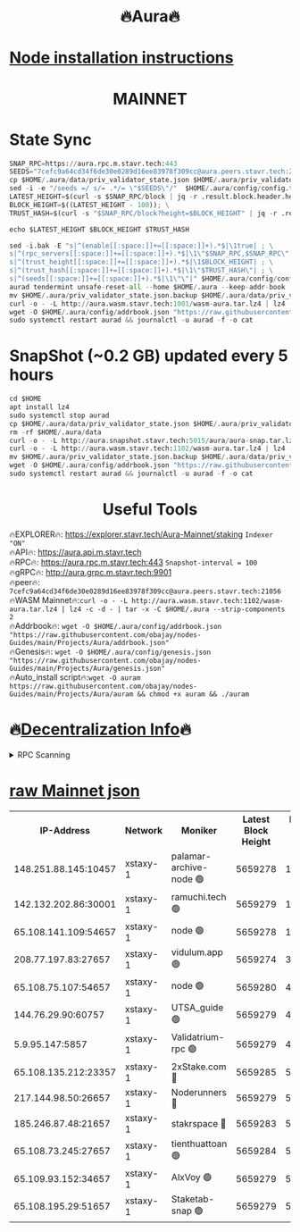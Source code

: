 <h1 align="center"> 🔥Aura🔥</h1>

[Node installation instructions](https://github.com/obajay/nodes-Guides/tree/main/Projects/Aura)
=
<h1 align="center"> MAINNET</h1>


# State Sync
```python
SNAP_RPC=https://aura.rpc.m.stavr.tech:443
SEEDS="7cefc9a64cd34f6de30e0289d16ee83978f309cc@aura.peers.stavr.tech:21056"
cp $HOME/.aura/data/priv_validator_state.json $HOME/.aura/priv_validator_state.json.backup
sed -i -e "/seeds =/ s/= .*/= \"$SEEDS\"/"  $HOME/.aura/config/config.toml
LATEST_HEIGHT=$(curl -s $SNAP_RPC/block | jq -r .result.block.header.height); \
BLOCK_HEIGHT=$((LATEST_HEIGHT - 100)); \
TRUST_HASH=$(curl -s "$SNAP_RPC/block?height=$BLOCK_HEIGHT" | jq -r .result.block_id.hash)

echo $LATEST_HEIGHT $BLOCK_HEIGHT $TRUST_HASH

sed -i.bak -E "s|^(enable[[:space:]]+=[[:space:]]+).*$|\1true| ; \
s|^(rpc_servers[[:space:]]+=[[:space:]]+).*$|\1\"$SNAP_RPC,$SNAP_RPC\"| ; \
s|^(trust_height[[:space:]]+=[[:space:]]+).*$|\1$BLOCK_HEIGHT| ; \
s|^(trust_hash[[:space:]]+=[[:space:]]+).*$|\1\"$TRUST_HASH\"| ; \
s|^(seeds[[:space:]]+=[[:space:]]+).*$|\1\"\"|" $HOME/.aura/config/config.toml
aurad tendermint unsafe-reset-all --home $HOME/.aura --keep-addr-book
mv $HOME/.aura/priv_validator_state.json.backup $HOME/.aura/data/priv_validator_state.json
curl -o - -L http://aura.wasm.stavr.tech:1001/wasm-aura.tar.lz4 | lz4 -c -d - | tar -x -C $HOME/.aura --strip-components 2
wget -O $HOME/.aura/config/addrbook.json "https://raw.githubusercontent.com/obajay/nodes-Guides/main/Projects/Aura/addrbook.json"
sudo systemctl restart aurad && journalctl -u aurad -f -o cat
```
# SnapShot (~0.2 GB) updated every 5 hours
```python
cd $HOME
apt install lz4
sudo systemctl stop aurad
cp $HOME/.aura/data/priv_validator_state.json $HOME/.aura/priv_validator_state.json.backup
rm -rf $HOME/.aura/data
curl -o - -L http://aura.snapshot.stavr.tech:5015/aura/aura-snap.tar.lz4 | lz4 -c -d - | tar -x -C $HOME/.aura --strip-components 2
curl -o - -L http://aura.wasm.stavr.tech:1102/wasm-aura.tar.lz4 | lz4 -c -d - | tar -x -C $HOME/.aura --strip-components 2
mv $HOME/.aura/priv_validator_state.json.backup $HOME/.aura/data/priv_validator_state.json
wget -O $HOME/.aura/config/addrbook.json "https://raw.githubusercontent.com/obajay/nodes-Guides/main/Projects/Aura/addrbook.json"
sudo systemctl restart aurad && journalctl -u aurad -f -o cat
```

 <h1 align="center"> Useful Tools</h1>

🔥EXPLORER🔥:     https://explorer.stavr.tech/Aura-Mainnet/staking        `Indexer "ON"` \
🔥API🔥:          https://aura.api.m.stavr.tech \
🔥RPC🔥:          https://aura.rpc.m.stavr.tech:443              `Snapshot-interval = 100` \
🔥gRPC🔥:         http://aura.grpc.m.stavr.tech:9901 \
🔥peer🔥:         `7cefc9a64cd34f6de30e0289d16ee83978f309cc@aura.peers.stavr.tech:21056` \
🔥WASM Mainnet🔥:`curl -o - -L http://aura.wasm.stavr.tech:1102/wasm-aura.tar.lz4 | lz4 -c -d - | tar -x -C $HOME/.aura --strip-components 2` \
🔥Addrbook🔥:  `wget -O $HOME/.aura/config/addrbook.json "https://raw.githubusercontent.com/obajay/nodes-Guides/main/Projects/Aura/addrbook.json"` \
🔥Genesis🔥:  `wget -O $HOME/.aura/config/genesis.json "https://raw.githubusercontent.com/obajay/nodes-Guides/main/Projects/Aura/genesis.json"` \
🔥Auto_install script🔥:`wget -O auram https://raw.githubusercontent.com/obajay/nodes-Guides/main/Projects/Aura/auram && chmod +x auram && ./auram`

🔥[Decentralization Info](https://github.com/obajay/StateSync-snapshots/tree/main/Projects/Aura/Decentralization)🔥
=

<details>
<summary>RPC Scanning</summary>

<h2 align="center"> We scan nodes in real time every 4 hours. And we provide the final result of RPC endpoints.
We cannot influence the operation of these nodes in any way. </h2>


```python
If Voting Power is higher than 0 --> then the Node is a validator of the network and may be subject to attack and be a potential threat to the chain.
```
```python
We marked such validators with a red symbol
```

</details>

[raw Mainnet json](https://rpc-check.auram.stavr.tech/auram/rpcauram_result.json)
=



<table><tr><th>IP-Address</th><th>Network</th><th>Moniker</th><th>Latest Block Height</th><th>Earliest Block Height</th><th>Catching Up</th><th>Tx Index</th><th>Voting Power</th><th>Scan Time</th></tr><tr><td>148.251.88.145:10457</td><td>xstaxy-1</td><td>palamar-archive-node 🟢</td><td>5659278</td><td>1</td><td>False</td><td>on</td><td>0</td><td>2024-03-29T17:05:54.767200185UTC</td></tr><tr><td>142.132.202.86:30001</td><td>xstaxy-1</td><td>ramuchi.tech 🟢</td><td>5659279</td><td>1</td><td>False</td><td>on</td><td>0</td><td>2024-03-29T17:06:02.898458292UTC</td></tr><tr><td>65.108.141.109:54657</td><td>xstaxy-1</td><td>node 🟢</td><td>5659278</td><td>151001</td><td>False</td><td>on</td><td>0</td><td>2024-03-29T17:05:55.066839381UTC</td></tr><tr><td>208.77.197.83:27657</td><td>xstaxy-1</td><td>vidulum.app 🟢</td><td>5659274</td><td>3205801</td><td>False</td><td>on</td><td>0</td><td>2024-03-29T17:05:36.125806903UTC</td></tr><tr><td>65.108.75.107:54657</td><td>xstaxy-1</td><td>node 🟢</td><td>5659280</td><td>4717763</td><td>False</td><td>on</td><td>0</td><td>2024-03-29T17:06:07.290684733UTC</td></tr><tr><td>144.76.29.90:60757</td><td>xstaxy-1</td><td>UTSA_guide 🟢</td><td>5659279</td><td>4778001</td><td>False</td><td>on</td><td>0</td><td>2024-03-29T17:06:02.453152713UTC</td></tr><tr><td>5.9.95.147:5857</td><td>xstaxy-1</td><td>Validatrium-rpc 🟢</td><td>5659279</td><td>4967682</td><td>False</td><td>on</td><td>0</td><td>2024-03-29T17:06:02.663152788UTC</td></tr><tr><td>65.108.135.212:23357</td><td>xstaxy-1</td><td>2xStake.com 🔴</td><td>5659285</td><td>5055501</td><td>False</td><td>off</td><td>530059</td><td>2024-03-29T17:06:38.960118037UTC</td></tr><tr><td>217.144.98.50:26657</td><td>xstaxy-1</td><td>Noderunners 🔴</td><td>5659279</td><td>5068001</td><td>False</td><td>off</td><td>2027451</td><td>2024-03-29T17:06:02.228803799UTC</td></tr><tr><td>185.246.87.48:21657</td><td>xstaxy-1</td><td>stakrspace 🔴</td><td>5659283</td><td>5122001</td><td>False</td><td>on</td><td>2000310</td><td>2024-03-29T17:06:28.214618601UTC</td></tr><tr><td>65.108.73.245:27657</td><td>xstaxy-1</td><td>tienthuattoan 🟢</td><td>5659284</td><td>5205795</td><td>False</td><td>on</td><td>0</td><td>2024-03-29T17:06:32.582958780UTC</td></tr><tr><td>65.109.93.152:34657</td><td>xstaxy-1</td><td>AlxVoy 🟢</td><td>5659279</td><td>5235523</td><td>False</td><td>on</td><td>0</td><td>2024-03-29T17:06:01.822093715UTC</td></tr><tr><td>65.108.195.29:51657</td><td>xstaxy-1</td><td>Staketab-snap 🟢</td><td>5659279</td><td>5329201</td><td>False</td><td>off</td><td>0</td><td>2024-03-29T17:06:01.498320982UTC</td></tr></table>
